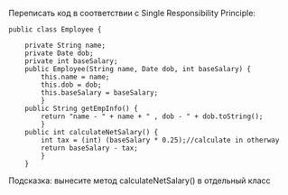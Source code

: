 Переписать код в соответствии с Single Responsibility Principle:

    public class Employee {

        private String name;
        private Date dob;
        private int baseSalary;
        public Employee(String name, Date dob, int baseSalary) {
            this.name = name;
            this.dob = dob;
            this.baseSalary = baseSalary;
            }
        public String getEmpInfo() {
            return "name - " + name + " , dob - " + dob.toString();
            }
        public int calculateNetSalary() {
            int tax = (int) (baseSalary * 0.25);//calculate in otherway
            return baseSalary - tax;
            }
        }

Подсказка: вынесите метод calculateNetSalary() в отдельный класс